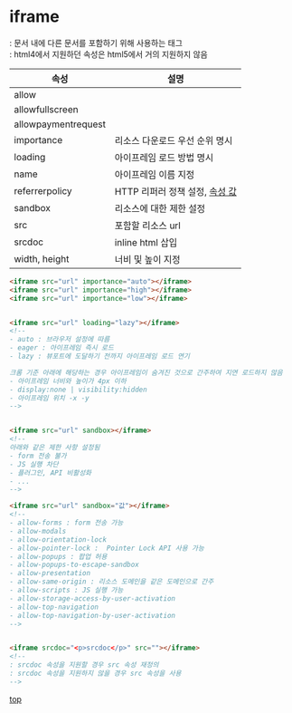 # iframe
: 문서 내에 다른 문서를 포함하기 위해 사용하는 태그   
: html4에서 지원하던 속성은 html5에서 거의 지원하지 않음        


속성 | 설명
---|---
allow      |
allowfullscreen      |
allowpaymentrequest  |
importance | 리소스 다운로드 우선 순위 명시
loading    | 아이프레임 로드 방법 명시
name       | 아이프레임 이름 지정
referrerpolicy | HTTP 리퍼러 정책 설정, [속성 값](../html-attribute.md#referrer-attributes)   
sandbox    | 리소스에 대한 제한 설정  
src        | 포함할 리소스 url
srcdoc     | inline html 삽입
width, height  | 너비 및 높이 지정



```html
<iframe src="url" importance="auto"></iframe>
<iframe src="url" importance="high"></iframe>
<iframe src="url" importance="low"></iframe>


<iframe src="url" loading="lazy"></iframe>
<!--
- auto : 브라우저 설정에 따름  
- eager : 아이프레임 즉시 로드
- lazy : 뷰포트에 도달하기 전까지 아이프레임 로드 연기

크롬 기준 아래에 해당하는 경우 아이프레임이 숨겨진 것으로 간주하여 지연 로드하지 않음  
- 아이프레임 너비와 높이가 4px 이하
- display:none | visibility:hidden
- 아이프레임 위치 -x -y
-->


<iframe src="url" sandbox></iframe>
<!--
아래와 같은 제한 사항 설정됨
- form 전송 불가
- JS 실행 차단
- 플러그인, API 비활성화
- ...
-->

<iframe src="url" sandbox="값"></iframe>
<!--
- allow-forms : form 전송 가능  
- allow-modals
- allow-orientation-lock
- allow-pointer-lock :  Pointer Lock API 사용 가능   
- allow-popups : 팝업 허용
- allow-popups-to-escape-sandbox
- allow-presentation             
- allow-same-origin : 리소스 도메인을 같은 도메인으로 간주       
- allow-scripts : JS 실행 가능           
- allow-storage-access-by-user-activation
- allow-top-navigation           
- allow-top-navigation-by-user-activation
-->


<iframe srcdoc="<p>srcdoc</p>" src=""></iframe>
<!--
: srcdoc 속성을 지원할 경우 src 속성 재정의  
: srcdoc 속성을 지원하지 않을 경우 src 속성을 사용    
-->
```



[top](#)
